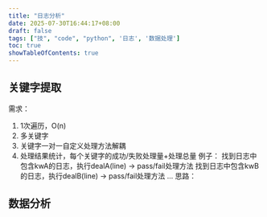 ```yaml
---
title: "日志分析"
date: 2025-07-30T16:44:17+08:00
draft: false
tags: ["技", "code", "python", '日志', '数据处理']
toc: true
showTableOfContents: true
---
```


## 关键字提取
需求：
1. 1次遍历，O(n)
2. 多关键字
3. 关键字一对一自定义处理方法解耦
4. 处理结果统计，每个关键字的成功/失败处理量+处理总量
例子：
找到日志中包含kwA的日志，执行dealA(line) -> pass/fail处理方法
找到日志中包含kwB的日志，执行dealB(line) -> pass/fail处理方法
...
思路：


## 数据分析